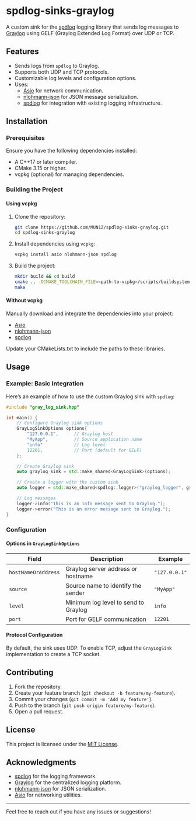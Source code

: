 
# spdlog-sinks-graylog

A custom sink for the [spdlog](https://github.com/gabime/spdlog) logging library that sends log messages to [Graylog](https://www.graylog.org) using GELF (Graylog Extended Log Format) over UDP or TCP.

## Features

- Sends logs from `spdlog` to Graylog.
- Supports both UDP and TCP protocols.
- Customizable log levels and configuration options.
- Uses:
  - [Asio](https://think-async.com) for network communication.
  - [nlohmann-json](https://github.com/nlohmann/json) for JSON message serialization.
  - [spdlog](https://github.com/gabime/spdlog) for integration with existing logging infrastructure.

## Installation

### Prerequisites

Ensure you have the following dependencies installed:
- A C++17 or later compiler.
- CMake 3.15 or higher.
- vcpkg (optional) for managing dependencies.

### Building the Project

#### Using vcpkg

1. Clone the repository:
   ```bash
   git clone https://github.com/MUN1Z/spdlog-sinks-graylog.git
   cd spdlog-sinks-graylog
   ```

2. Install dependencies using `vcpkg`:
   ```bash
   vcpkg install asio nlohmann-json spdlog
   ```

3. Build the project:
   ```bash
   mkdir build && cd build
   cmake .. -DCMAKE_TOOLCHAIN_FILE=<path-to-vcpkg>/scripts/buildsystems/vcpkg.cmake
   make
   ```

#### Without vcpkg

Manually download and integrate the dependencies into your project:
- [Asio](https://think-async.com)
- [nlohmann-json](https://github.com/nlohmann/json)
- [spdlog](https://github.com/gabime/spdlog)

Update your CMakeLists.txt to include the paths to these libraries.

## Usage

### Example: Basic Integration

Here’s an example of how to use the custom Graylog sink with `spdlog`:

```cpp
#include "gray_log_sink.hpp"

int main() {
    // Configure Graylog sink options
    GrayLogSinkOptions options{
        "127.0.0.1",      // Graylog host
        "MyApp",          // Source application name
        "info"            // Log level
        12201,            // Port (default for GELF)
    };

    // Create Graylog sink
    auto graylog_sink = std::make_shared<GrayLogSink>(options);

    // Create a logger with the custom sink
    auto logger = std::make_shared<spdlog::logger>("graylog_logger", graylog_sink);

    // Log messages
    logger->info("This is an info message sent to Graylog.");
    logger->error("This is an error message sent to Graylog.");
}
```

### Configuration

#### Options in `GrayLogSinkOptions`

| Field                | Description                           | Example               |
|----------------------|---------------------------------------|-----------------------|
| `hostNameOrAddress`  | Graylog server address or hostname    | `"127.0.0.1"`         |
| `source`             | Source name to identify the sender   | `"MyApp"`             |
| `level`              | Minimum log level to send to Graylog | `info`                |
| `port`               | Port for GELF communication          | `12201`               |
#### Protocol Configuration
By default, the sink uses UDP. To enable TCP, adjust the `GrayLogSink` implementation to create a TCP socket.

## Contributing

1. Fork the repository.
2. Create your feature branch (`git checkout -b feature/my-feature`).
3. Commit your changes (`git commit -m 'Add my feature'`).
4. Push to the branch (`git push origin feature/my-feature`).
5. Open a pull request.

## License

This project is licensed under the [MIT License](LICENSE).

## Acknowledgments

- [spdlog](https://github.com/gabime/spdlog) for the logging framework.
- [Graylog](https://www.graylog.org) for the centralized logging platform.
- [nlohmann-json](https://github.com/nlohmann/json) for JSON serialization.
- [Asio](https://think-async.com) for networking utilities.

---

Feel free to reach out if you have any issues or suggestions!
